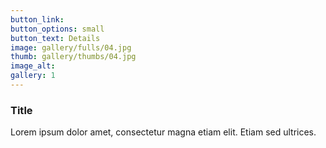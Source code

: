 ```yaml
---
button_link:
button_options: small
button_text: Details
image: gallery/fulls/04.jpg
thumb: gallery/thumbs/04.jpg
image_alt: 
gallery: 1
---
```


### Title

Lorem ipsum dolor amet, consectetur magna etiam elit. Etiam sed ultrices.
